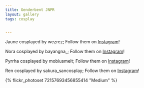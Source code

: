 ```yaml
---
title: Genderbent JNPR
layout: gallery
tags: cosplay


---
```


Jaune cosplayed by wezrez; Follow them on [Instagram](https://www.instagram.com/wezrez)!

Nora cosplayed by bayangna_; Follow them on [Instagram](https://www.instagram.com/bayangna_)!

Pyrrha cosplayed by mobiusmelt; Follow them on [Instagram](https://www.instagram.com/mobiusmelt)!

Ren cosplayed by sakura_sancosplay; Follow them on [Instagram](https://www.instagram.com/sakura_sancosplay)!

{% flickr_photoset 72157693456855414 "Medium" %}
